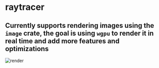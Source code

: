 # raytracer
## Currently supports rendering images using the `image` crate, the goal is using `wgpu` to render it in real time and add more features and optimizations

![render](https://github.com/Adamkob12/raytracer/assets/46227443/f629ff70-08b4-4777-b3a9-70536081b91d)
